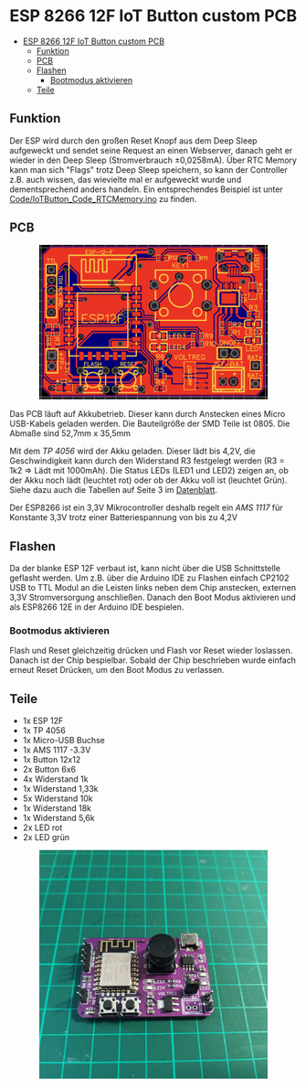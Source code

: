 # ESP 8266 12F IoT Button custom PCB

- [ESP 8266 12F IoT Button custom PCB](#esp-8266-12f-iot-button-custom-pcb)
	- [Funktion](#funktion)
	- [PCB](#pcb)
	- [Flashen](#flashen)
		- [Bootmodus aktivieren](#bootmodus-aktivieren)
	- [Teile](#teile)

## Funktion
Der ESP wird durch den großen Reset Knopf aus dem Deep Sleep aufgeweckt und sendet seine Request an einen Webserver, danach geht er wieder in den Deep Sleep (Stromverbrauch ±0,0258mA). Über RTC Memory kann man sich "Flags" trotz Deep Sleep speichern, so kann der Controller z.B. auch wissen, das wievielte mal er aufgeweckt wurde und dementsprechend anders handeln. Ein entsprechendes Beispiel ist unter [Code/IoTButton_Code_RTCMemory.ino](https://github.com/MarvinHofmann/ESP-8266-IotButton/blob/main/Code/IoTButton_Code_RTCMemory.ino) zu finden.

## PCB

<p align="center">
<img src="pcbDesing.png" width="400">
</p>

Das PCB läuft auf Akkubetrieb. Dieser kann durch Anstecken eines Micro USB-Kabels geladen werden. Die Bauteilgröße der SMD Teile ist 0805. 
	Die Abmaße sind 52,7mm x 35,5mm

Mit dem *TP 4056* wird der Akku geladen. Dieser lädt bis 4,2V, die Geschwindigkeit kann durch den Widerstand R3 festgelegt werden (R3 = 1k2 => Lädt mit 1000mAh).
Die Status LEDs (LED1 und LED2) zeigen an, ob der Akku noch lädt (leuchtet rot) oder ob der Akku voll ist (leuchtet Grün).
Siehe dazu auch die Tabellen auf Seite 3 im [Datenblatt](https://dlnmh9ip6v2uc.cloudfront.net/datasheets/Prototyping/TP4056.pdf).

Der ESP8266 ist ein 3,3V Mikrocontroller deshalb regelt ein *AMS 1117* für Konstante 3,3V trotz einer Batteriespannung von bis zu 4,2V

## Flashen
Da der blanke ESP 12F verbaut ist, kann nicht über die USB Schnittstelle geflasht werden. Um z.B. über die Arduino IDE zu Flashen einfach CP2102 USB to TTL Modul an die Leisten links neben dem Chip anstecken, externen 3,3V Stromversorgung anschließen. Danach den Boot Modus aktivieren und als ESP8266 12E in der Arduino IDE bespielen.

### Bootmodus aktivieren
Flash und Reset gleichzeitig drücken und Flash vor Reset wieder loslassen. Danach ist der Chip bespielbar. Sobald der Chip beschrieben wurde einfach erneut Reset Drücken, um den Boot Modus zu verlassen.

## Teile
- 1x ESP 12F
- 1x TP 4056
- 1x Micro-USB Buchse
- 1x AMS 1117 -3.3V
- 1x Button 12x12
- 2x Button 6x6
- 4x Widerstand 1k
- 1x Widerstand 1,33k
- 5x Widerstand 10k
- 1x Widerstand 18k
- 1x Widerstand 5,6k 
- 2x LED rot
- 2x LED grün

<p align="center">
<img src="pcbAssembl.jpeg" width="400">
</p>
